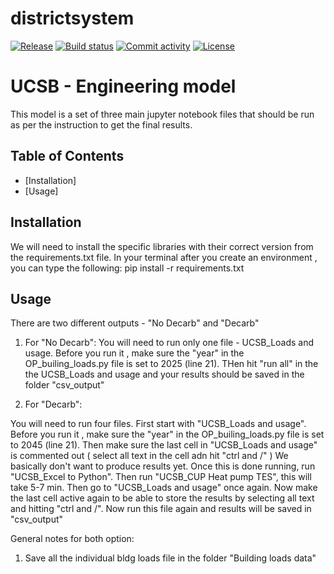# districtsystem

[![Release](https://img.shields.io/github/v/release/Elementa-Engineering/district-system)](https://img.shields.io/github/v/release/Elementa-Engineering/district-system)
[![Build status](https://img.shields.io/github/actions/workflow/status/Elementa-Engineering/district-system/main.yml?branch=main)](https://github.com/Elementa-Engineering/district-system/actions/workflows/main.yml?query=branch%3Amain)
[![Commit activity](https://img.shields.io/github/commit-activity/m/Elementa-Engineering/district-system)](https://img.shields.io/github/commit-activity/m/Elementa-Engineering/district-system)
[![License](https://img.shields.io/github/license/Elementa-Engineering/district-system)](https://img.shields.io/github/license/Elementa-Engineering/district-system)

# UCSB - Engineering model

This model is a set of three main jupyter notebook files that should be run as per the instruction to get the final results.

## Table of Contents

- [Installation]
- [Usage]

## Installation

We will need to install the specific libraries with their correct version from the requirements.txt file. In your terminal after you create an environment , you can type the following: pip install -r requirements.txt

## Usage

There are two different outputs - "No Decarb" and "Decarb"

1. For "No Decarb":
   You will need to run only one file - UCSB_Loads and usage. Before you run it , make sure the "year" in the OP_builing_loads.py file is set to 2025 (line 21). THen hit "run all" in the the UCSB_Loads and usage and your results should be saved in the folder "csv_output"

2. For "Decarb":

You will need to run four files. First start with "UCSB_Loads and usage". Before you run it , make sure the "year" in the OP_builing_loads.py file is set to 2045 (line 21). Then make sure the last cell in "UCSB_Loads and usage" is commented out ( select all text in the cell adn hit "ctrl and /" ) We basically don't want to produce results yet. Once this is done running, run "UCSB_Excel to Python". Then run "UCSB_CUP Heat pump TES", this will take 5-7 min. Then go to "UCSB_Loads and usage" once again. Now make the last cell active again to be able to store the results by selecting all text and hitting "ctrl and /". Now run this file again and results will be saved in "csv_output"

General notes for both option:

1. Save all the individual bldg loads file in the folder "Building loads data"
